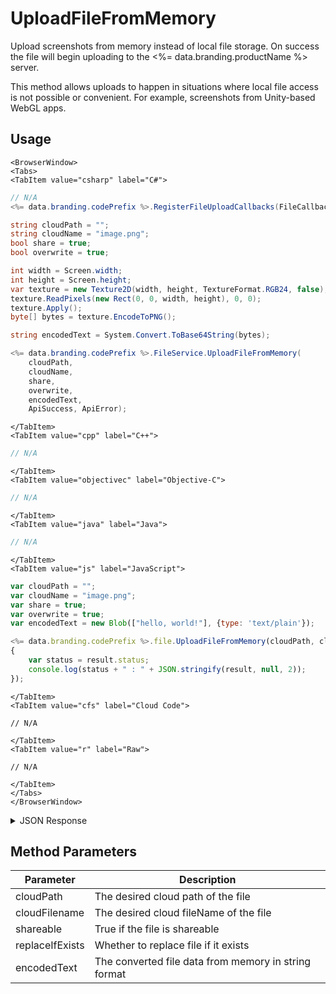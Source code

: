 # UploadFileFromMemory

Upload screenshots from memory instead of local file storage. On success the file will begin uploading to the <%= data.branding.productName %> server.

This method allows uploads to happen in situations where local file access is not possible or convenient. For example, screenshots from Unity-based WebGL apps.


<PartialServop service_name="file" operation_name="PREPARE_USER_UPLOAD" />

## Usage

```mdx-code-block
<BrowserWindow>
<Tabs>
<TabItem value="csharp" label="C#">
```

```csharp
// N/A
<%= data.branding.codePrefix %>.RegisterFileUploadCallbacks(FileCallbackSuccess, FileCallbackFail);

string cloudPath = "";
string cloudName = "image.png";
bool share = true;
bool overwrite = true;

int width = Screen.width;
int height = Screen.height;
var texture = new Texture2D(width, height, TextureFormat.RGB24, false);
texture.ReadPixels(new Rect(0, 0, width, height), 0, 0);
texture.Apply();
byte[] bytes = texture.EncodeToPNG();

string encodedText = System.Convert.ToBase64String(bytes);

<%= data.branding.codePrefix %>.FileService.UploadFileFromMemory(
    cloudPath,
    cloudName,
    share,
    overwrite,
    encodedText,
    ApiSuccess, ApiError);
```

```mdx-code-block
</TabItem>
<TabItem value="cpp" label="C++">
```

```cpp
// N/A
```

```mdx-code-block
</TabItem>
<TabItem value="objectivec" label="Objective-C">
```

```objectivec
// N/A
```

```mdx-code-block
</TabItem>
<TabItem value="java" label="Java">
```

```java
// N/A
```

```mdx-code-block
</TabItem>
<TabItem value="js" label="JavaScript">
```

```javascript
var cloudPath = "";
var cloudName = "image.png";
var share = true;
var overwrite = true;
var encodedText = new Blob(["hello, world!"], {type: 'text/plain'});

<%= data.branding.codePrefix %>.file.UploadFileFromMemory(cloudPath, cloudName, share, overwrite, encodedText, result =>
{
	var status = result.status;
	console.log(status + " : " + JSON.stringify(result, null, 2));
});
```

```mdx-code-block
</TabItem>
<TabItem value="cfs" label="Cloud Code">
```

```cfscript
// N/A
```

```mdx-code-block
</TabItem>
<TabItem value="r" label="Raw">
```

```cfscript
// N/A
```

```mdx-code-block
</TabItem>
</Tabs>
</BrowserWindow>
```

<details>
<summary>JSON Response</summary>

```json
{
    "status": 200,
    "data": {
        "fileDetails": {
            "gameId": "12186",
            "shareable": true,
            "uploadId": "a11e0e65-8843-47a6-a1b7-c4e7a82baa88",
            "replaceIfExists": true,
            "cloudPath": "",
            "expiresAt": 1605641010658,
            "createdAt": 1605036210658,
            "fileSize": 72636,
            "profileId": "bc33dae0-9334-4798-9f4d-a5e99842e8c6",
            "cloudLocation": "bc/g/12186/u/bc33dae0-9334-4798-9f4d-a5e99842e8c6/f/image.png",
            "localPath": "iVBORw0KGgoAAAANSUhEUgAAAQ8AAAEFCAIAAABy...AElFTkSuQmCC",
            "cloudFilename": "image.png",
            "fileType": "User",
            "updatedAt": 1605036210658
        }
    }
}
```
</details>

## Method Parameters
Parameter | Description
--------- | -----------
cloudPath | The desired cloud path of the file
cloudFilename | The desired cloud fileName of the file
shareable | True if the file is shareable
replaceIfExists | Whether to replace file if it exists
encodedText | The converted file data from memory in string format


